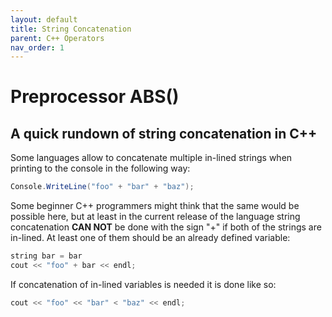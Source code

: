 ```yaml
---
layout: default
title: String Concatenation
parent: C++ Operators
nav_order: 1
---
```


# Preprocessor ABS()

## A quick rundown of string concatenation in C++

Some languages allow to concatenate multiple in-lined strings when printing to the console in the following way:
```c#
Console.WriteLine("foo" + "bar" + "baz");
```

Some beginner C++ programmers might think that the same would be possible here, but at least in the current release of the language string concatenation **CAN NOT** be done with the sign "+" if both of the strings are in-lined. At least one of them should be an already defined variable:
```cpp
string bar = bar
cout << "foo" + bar << endl;
```

If concatenation of in-lined variables is needed it is done like so:
```cpp
cout << "foo" << "bar" < "baz" << endl;
```
